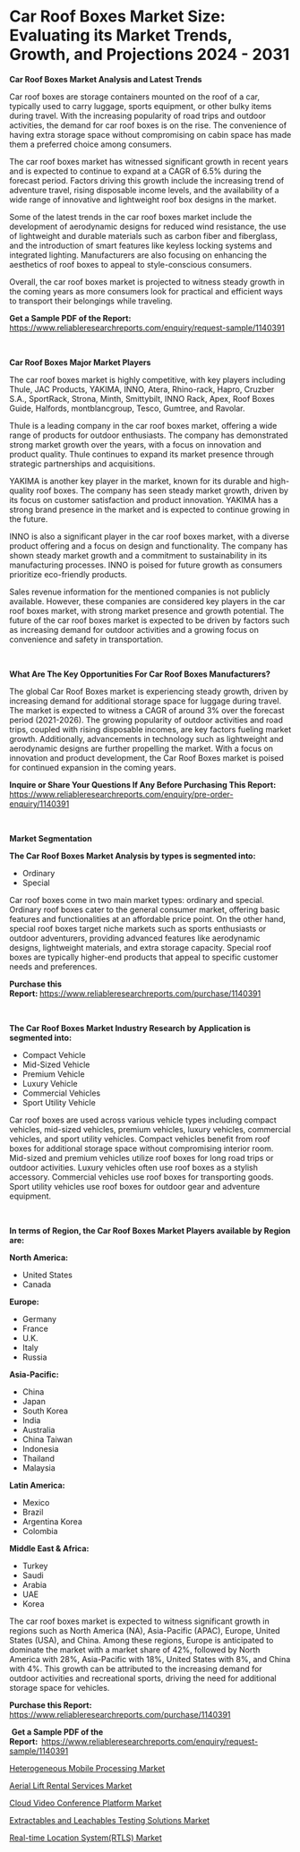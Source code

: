 <p><h1>Car Roof Boxes Market Size: Evaluating its Market Trends, Growth, and Projections 2024 - 2031</h1></p><p><strong>Car Roof Boxes Market Analysis and Latest Trends</strong></p>
<p><p>Car roof boxes are storage containers mounted on the roof of a car, typically used to carry luggage, sports equipment, or other bulky items during travel. With the increasing popularity of road trips and outdoor activities, the demand for car roof boxes is on the rise. The convenience of having extra storage space without compromising on cabin space has made them a preferred choice among consumers.</p><p>The car roof boxes market has witnessed significant growth in recent years and is expected to continue to expand at a CAGR of 6.5% during the forecast period. Factors driving this growth include the increasing trend of adventure travel, rising disposable income levels, and the availability of a wide range of innovative and lightweight roof box designs in the market.</p><p>Some of the latest trends in the car roof boxes market include the development of aerodynamic designs for reduced wind resistance, the use of lightweight and durable materials such as carbon fiber and fiberglass, and the introduction of smart features like keyless locking systems and integrated lighting. Manufacturers are also focusing on enhancing the aesthetics of roof boxes to appeal to style-conscious consumers.</p><p>Overall, the car roof boxes market is projected to witness steady growth in the coming years as more consumers look for practical and efficient ways to transport their belongings while traveling.</p></p>
<p><strong>Get a Sample PDF of the Report:&nbsp;</strong> <a href="https://www.reliableresearchreports.com/enquiry/request-sample/1140391">https://www.reliableresearchreports.com/enquiry/request-sample/1140391</a></p>
<p>&nbsp;</p>
<p><strong>Car Roof Boxes Major Market Players</strong></p>
<p><p>The car roof boxes market is highly competitive, with key players including Thule, JAC Products, YAKIMA, INNO, Atera, Rhino-rack, Hapro, Cruzber S.A., SportRack, Strona, Minth, Smittybilt, INNO Rack, Apex, Roof Boxes Guide, Halfords, montblancgroup, Tesco, Gumtree, and Ravolar. </p><p>Thule is a leading company in the car roof boxes market, offering a wide range of products for outdoor enthusiasts. The company has demonstrated strong market growth over the years, with a focus on innovation and product quality. Thule continues to expand its market presence through strategic partnerships and acquisitions.</p><p>YAKIMA is another key player in the market, known for its durable and high-quality roof boxes. The company has seen steady market growth, driven by its focus on customer satisfaction and product innovation. YAKIMA has a strong brand presence in the market and is expected to continue growing in the future.</p><p>INNO is also a significant player in the car roof boxes market, with a diverse product offering and a focus on design and functionality. The company has shown steady market growth and a commitment to sustainability in its manufacturing processes. INNO is poised for future growth as consumers prioritize eco-friendly products.</p><p>Sales revenue information for the mentioned companies is not publicly available. However, these companies are considered key players in the car roof boxes market, with strong market presence and growth potential. The future of the car roof boxes market is expected to be driven by factors such as increasing demand for outdoor activities and a growing focus on convenience and safety in transportation.</p></p>
<p>&nbsp;</p>
<p><strong>What Are The Key Opportunities For Car Roof Boxes Manufacturers?</strong></p>
<p><p>The global Car Roof Boxes market is experiencing steady growth, driven by increasing demand for additional storage space for luggage during travel. The market is expected to witness a CAGR of around 3% over the forecast period (2021-2026). The growing popularity of outdoor activities and road trips, coupled with rising disposable incomes, are key factors fueling market growth. Additionally, advancements in technology such as lightweight and aerodynamic designs are further propelling the market. With a focus on innovation and product development, the Car Roof Boxes market is poised for continued expansion in the coming years.</p></p>
<p><strong>Inquire or Share Your Questions If Any Before Purchasing This Report:</strong> <a href="https://www.reliableresearchreports.com/enquiry/pre-order-enquiry/1140391">https://www.reliableresearchreports.com/enquiry/pre-order-enquiry/1140391</a></p>
<p>&nbsp;</p>
<p><strong>Market Segmentation</strong></p>
<p><strong>The Car Roof Boxes Market Analysis by types is segmented into:</strong></p>
<p><ul><li>Ordinary</li><li>Special</li></ul></p>
<p><p>Car roof boxes come in two main market types: ordinary and special. Ordinary roof boxes cater to the general consumer market, offering basic features and functionalities at an affordable price point. On the other hand, special roof boxes target niche markets such as sports enthusiasts or outdoor adventurers, providing advanced features like aerodynamic designs, lightweight materials, and extra storage capacity. Special roof boxes are typically higher-end products that appeal to specific customer needs and preferences.</p></p>
<p><strong>Purchase this Report:&nbsp;</strong><a href="https://www.reliableresearchreports.com/purchase/1140391">https://www.reliableresearchreports.com/purchase/1140391</a></p>
<p>&nbsp;</p>
<p><strong>The Car Roof Boxes Market Industry Research by Application is segmented into:</strong></p>
<p><ul><li>Compact Vehicle</li><li>Mid-Sized Vehicle</li><li>Premium Vehicle</li><li>Luxury Vehicle</li><li>Commercial Vehicles</li><li>Sport Utility Vehicle</li></ul></p>
<p><p>Car roof boxes are used across various vehicle types including compact vehicles, mid-sized vehicles, premium vehicles, luxury vehicles, commercial vehicles, and sport utility vehicles. Compact vehicles benefit from roof boxes for additional storage space without compromising interior room. Mid-sized and premium vehicles utilize roof boxes for long road trips or outdoor activities. Luxury vehicles often use roof boxes as a stylish accessory. Commercial vehicles use roof boxes for transporting goods. Sport utility vehicles use roof boxes for outdoor gear and adventure equipment.</p></p>
<p>&nbsp;</p>
<p><strong>In terms of Region, the Car Roof Boxes Market Players available by Region are:</strong></p>
<p>
    <p> <strong> North America: </strong>
        <ul>
            <li>United States</li>
            <li>Canada</li>
        </ul>
        </p> 
    <p> <strong> Europe: </strong>
        <ul>
            <li>Germany</li>
            <li>France</li>
            <li>U.K.</li>
            <li>Italy</li>
            <li>Russia</li>
        </ul>
        </p> 
    <p> <strong> Asia-Pacific: </strong>
        <ul>
            <li>China</li>
            <li>Japan</li>
            <li>South Korea</li>
            <li>India</li>
            <li>Australia</li>
            <li>China Taiwan</li>
            <li>Indonesia</li>
            <li>Thailand</li>
            <li>Malaysia</li>
        </ul>
        </p> 
    <p> <strong> Latin America: </strong>
        <ul>
            <li>Mexico</li>
            <li>Brazil</li>
            <li>Argentina Korea</li>
            <li>Colombia</li>
        </ul>
        </p> 
    <p> <strong> Middle East & Africa: </strong>
        <ul>
            <li>Turkey</li>
            <li>Saudi</li>
            <li>Arabia</li>
            <li>UAE</li>
            <li>Korea</li>
        </ul>
    </p>
    </p>
<p><p>The car roof boxes market is expected to witness significant growth in regions such as North America (NA), Asia-Pacific (APAC), Europe, United States (USA), and China. Among these regions, Europe is anticipated to dominate the market with a market share of 42%, followed by North America with 28%, Asia-Pacific with 18%, United States with 8%, and China with 4%. This growth can be attributed to the increasing demand for outdoor activities and recreational sports, driving the need for additional storage space for vehicles.</p></p>
<p><strong>Purchase this Report: </strong><a href="https://www.reliableresearchreports.com/purchase/1140391">https://www.reliableresearchreports.com/purchase/1140391</a></p>
<p>&nbsp;<strong>Get a Sample PDF of the Report:&nbsp;&nbsp;</strong><a href="https://www.reliableresearchreports.com/enquiry/request-sample/1140391">https://www.reliableresearchreports.com/enquiry/request-sample/1140391</a></p>
<p><strong></strong></p>
<p><p><a href="https://medium.com/@cletusdoyle654/heterogeneous-mobile-processing-market-share-evolution-and-market-growth-trends-2024-2031-86fedd5c5f6c">Heterogeneous Mobile Processing Market</a></p><p><a href="https://medium.com/@ericsanford98567/aerial-lift-rental-services-market-analysis-and-sze-forecasted-for-period-from-2024-to-2031-d529648e7199">Aerial Lift Rental Services Market</a></p><p><a href="https://medium.com/@sainreportprime/cloud-video-conference-platform-nbsp-market-focuses-on-market-share-size-and-projected-forecast-6858285a8efd">Cloud Video Conference Platform Market</a></p><p><a href="https://medium.com/@ericsanford98567/extractables-and-leachables-testing-solutions-market-trends-and-market-analysis-forecasted-for-acac64fd1614">Extractables and Leachables Testing Solutions Market</a></p><p><a href="https://medium.com/@sainreportprime/real-time-location-system-rtls-market-analysis-and-sze-forecasted-for-period-from-2024-to-2031-f61a8051f79e">Real-time Location System(RTLS) Market</a></p></p>